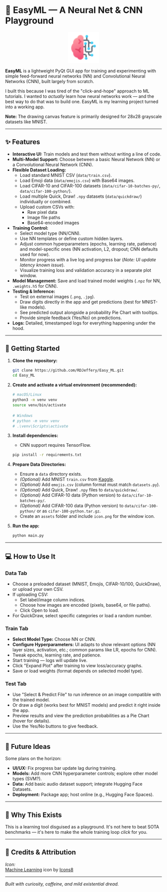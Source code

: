 # 🧠 EasyML — A Neural Net & CNN Playground

<p align="center"><img src="assets/icon.png" alt="EasyML Icon" width="100"></p>

**EasyML** is a lightweight PyQt GUI app for training and experimenting with simple feed-forward neural networks (NN) and Convolutional Neural Networks (CNN), built largely from scratch.

I built this because I was tired of the "click-and-hope" approach to ML tutorials. I wanted to *actually* learn how neural networks work — and the best way to do that was to build one. EasyML is my learning project turned into a working app.

**Note:** The drawing canvas feature is primarily designed for 28x28 grayscale datasets like MNIST.

---

## ✨ Features

*   **Interactive UI:** Train models and test them without writing a line of code.
*   **Multi-Model Support:** Choose between a basic Neural Network (NN) or a Convolutional Neural Network (CNN).
*   **Flexible Dataset Loading:**
    *   Load standard MNIST CSV (`data/train.csv`).
    *   Load Emoji data (`data/emojis.csv`) with Base64 images.
    *   Load CIFAR-10 and CIFAR-100 datasets (`data/cifar-10-batches-py/`, `data/cifar-100-python/`).
    *   Load multiple Quick, Draw! `.npy` datasets (`data/quickdraw/`) individually or combined.
    *   Upload custom CSVs with:
        *   Raw pixel data
        *   Image file paths
        *   Base64-encoded images
*   **Training Control:**
    *   Select model type (NN/CNN).
    *   Use NN templates or define custom hidden layers.
    *   Adjust common hyperparameters (epochs, learning rate, patience) and model-specific ones (NN activation, L2, dropout; CNN defaults used for now).
    *   Monitor progress with a live log and progress bar (*Note: UI update latency known issue*).
    *   Visualize training loss and validation accuracy in a separate plot window.
*   **Model Management:** Save and load trained model weights (`.npz` for NN, `.weights.h5` for CNN).
*   **Testing & Inference:**
    *   Test on external images (`.png`, `.jpg`).
    *   Draw digits directly in the app and get predictions (best for MNIST-like models).
    *   See predicted output alongside a probability Pie Chart with tooltips.
    *   Provide simple feedback (Yes/No) on predictions.
*   **Logs:** Detailed, timestamped logs for everything happening under the hood.

---

## 🚀 Getting Started

1.  **Clone the repository:**
    ```bash
    git clone https://github.com/RDJeffery/Easy_ML.git
    cd Easy_ML
    ```

2.  **Create and activate a virtual environment (recommended):**
    ```bash
    # macOS/Linux
    python3 -m venv venv
    source venv/bin/activate

    # Windows
    # python -m venv venv
    # .\venv\Scripts\activate
    ```

3.  **Install dependencies:**
    *   CNN support requires TensorFlow.
    ```bash
    pip install -r requirements.txt
    ```

4.  **Prepare Data Directories:**
    *   Ensure a `data` directory exists.
    *   *(Optional)* Add MNIST `train.csv` from [Kaggle](https://www.kaggle.com/competitions/digit-recognizer/data).
    *   *(Optional)* Add `emojis.csv` (column format must match `datasets.py`).
    *   *(Optional)* Add Quick, Draw! `.npy` files to `data/quickdraw/`.
    *   *(Optional)* Add CIFAR-10 data (Python version) to `data/cifar-10-batches-py/`.
    *   *(Optional)* Add CIFAR-100 data (Python version) to `data/cifar-100-python/` or as `cifar-100-python.tar.gz`.
    *   Create an `assets` folder and include `icon.png` for the window icon.

5.  **Run the app:**
    ```bash
    python main.py
    ```

---

## 💻 How to Use It

### Data Tab
*   Choose a preloaded dataset (MNIST, Emojis, CIFAR-10/100, QuickDraw), or upload your own CSV.
*   If uploading CSV:
    *   Set label/image column indices.
    *   Choose how images are encoded (pixels, base64, or file paths).
    *   Click Open to load.
*   For QuickDraw, select specific categories or load a random number.

### Train Tab
*   **Select Model Type:** Choose NN or CNN.
*   **Configure Hyperparameters:** UI adapts to show relevant options (NN layer sizes, activation, etc.; common params like LR, epochs for CNN).
*   Tweak epochs, learning rate, and patience.
*   Start training — logs will update live.
*   Click "Expand Plot" after training to view loss/accuracy graphs.
*   Save or load weights (format depends on selected model type).

### Test Tab
*   Use "Select & Predict File" to run inference on an image compatible with the trained model.
*   Or draw a digit (works best for MNIST models) and predict it right inside the app.
*   Preview results and view the prediction probabilities as a Pie Chart (hover for details).
*   Use the Yes/No buttons to give feedback.

---

## 🔮 Future Ideas

Some plans on the horizon:

*   **UI/UX:** Fix progress bar update lag during training.
*   **Models:** Add more CNN hyperparameter controls; explore other model types (SVM?).
*   **Data:** Add basic audio dataset support; integrate Hugging Face Datasets.
*   **Deployment:** Package app; host online (e.g., Hugging Face Spaces).

---

## 🧪 Why This Exists

This is a learning tool disguised as a playground. It's not here to beat SOTA benchmarks — it's here to make the whole training loop *click* for you.

---

## 🙌 Credits & Attribution

*Icon:*  
<a target="_blank" href="https://icons8.com/icon/fTkqveCX0blI/artificial-intelligence">Machine Learning</a> icon by <a target="_blank" href="https://icons8.com">Icons8</a>

---

*Built with curiosity, caffeine, and mild existential dread.*